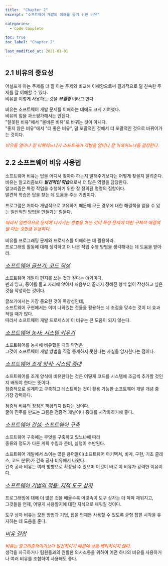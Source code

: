 ```yaml
---
title:  "Chapter 2"
excerpt: "소프트웨어 개발의 이해를 돕기 위한 비유"

categories:
  - Code Complete

toc: true
toc_label: "Chapter 2"

last_modified_at: 2021-01-01
---
```


## 2.1 비유의 중요성

어설프게 아는 주제를 더 잘 아는 주제와 비교해 이해함으로써 결과적으로 덜 친숙한 주제를 잘 이해할 수 있다.<br>
비유를 이렇게 사용하는 것을 ***모델링*** 이라고 한다.

비유는 소프트웨어 개발 문제를 이해하는 데에도 크게 기여했다.<br>
비유의 힘을 과소평가해서는 안된다.<br>
"잘못된 비유"에서 "올바른 비유"로 바뀌는 것이 아니다.<br>
"좋지 않은 비유"에서 "더 좋은 비유", 덜 포괄적인 것에서 더 포괄적인 것으로 바뀌어가는 것이다.<br>
<div style = "color: #FF4500;"><i>비유를 얼마나 잘 이해하느냐가 소프트웨어 개발을 얼마나 잘 이해하느냐를 결정한다.</i></div>

## 2.2 소프트웨어 비유 사용법

소프트웨어 비유는 답을 어디서 찾아야 하는지 말해주기보다는 어떻게 찾을지 알려준다.<br>
비유는 알고리즘보다 ***발견적인 학습***으로서 더 많은 역할을 담당한다.<br>
알고리즘은 특정 작업을 수행하기 위한 잘 정의된 명령의 집합이다.<br>
발견적 학습은 답을 찾는 데 도움을 주는 기법이다.

프로그램은 저마다 개념적으로 고유하기 때문에 모든 경우에 대한 해결책을 얻을 수 있는 일반적인 방법을 만들기는 힘들다.
<div style = "color: #FF4500;"><i>따라서 일반적으로 문제에 다가가는 방법을 아는 것이 특정 문제에 대한 구체적 해결책을 아는 것만큼 유용하다.</i></div><br>
비유를 프로그래밍 문제와 프로세스를 이해하는 데 활용하라.<br>
프로그래밍 활동에 대해 생각하고 더 나은 작업 수행 방법을 생각해내는 데 도움을 받아라. <br>

<p style = "font-size: 17px;"><u><i>소프트웨어 글쓰기: 코드 작성</i></u></p>
소프트웨어 개발이 편지를 쓰는 것과 같다는 얘기이다.<br>
펜과 잉크, 종이를 들고 자리에 앉아서 처음부터 끝까지 정해진 형식 없이 작성하고 싶은 것을 작성하는 것이다.

글쓰기에서는 가장 중요한 것이 독창성인데,<br>
소프트웨어 구현에서는 이미 나와있는 것들을 활용하는 데 초점을 맞추는 것이 더 효과적일 때가 많다.<br>
따라서 소프트웨어 개발 프로세스에 이 비유는 큰 도움이 되지 않는다.

<p style = "font-size: 17px;"><u><i>소프트웨어 농사: 시스템 키우기</i></u></p>
소프트웨어를 농사에 비유했을 때의 약점은<br>
그것이 소프트웨어 개발 방법을 직접 통제하지 못한다는 사실을 암시한다는 점이다.

<p style = "font-size: 17px"><u><i>소프트웨어 조개 양식: 시스템 증대</i></u></p>
소프트웨어를 조개 양식에 비유한다는 것은 어떻게 코드를 시스템에 조금씩 추가할 것인지 배워야 한다는 뜻이다.<br>
점증적으로 설계하고 구축하고 테스트하는 것이 활용 가능한 소프트웨어 개발 개념 중 가장 강력하다.

점증적 비유의 장점은 허황되지 않다는 것이다.<br>
굴이 진주를 만드는 그림은 점증적 개발이나 증대를 시각화하기에 좋다.

<p style = "font-size: 17px"><u><i>소프트웨어 건설: 소프트웨어 구축</i></u></p>
소프트웨어 구축에는 무엇을 구축하고 있느냐에 따라<br>
종류와 정도가 다른 계획 수립과 준비, 실행이 수반된다.

소프트웨어 개발에서 쓰이는 많은 용어들이(소프트웨어 아키텍쳐, 비계, 구현, 기초 클래스, 코드 분류)가 건축 공사 비유에서 나왔다.<br>
건축 공사 비유는 여러 방향으로 확장될 수 있으며 이것이 바로 이 비유가 강력한 이유이다.

<p style = "font-size: 17px"><u><i>소프트웨어 기법의 적용: 지적 도구 상자</i></u></p>
프로그래밍에 대해 더 많은 것을 배울수록 머릿속이 도구 상자는 더 꽉꽉 채워지고,<br>
그것들을 언제, 어떻게 사용할지에 대한 지식으로 채워질 것이다.

도구 상자 비유는 모든 방법과 기법, 팁을 언제든 사용할 수 있도록 균형 잡힌 시각을 유지하는 데 도움을 준다.

<p style = "font-size: 17px"><u><i>비유 결합</i></u></p>
<div style = "color: #FF4500;"><i>비유는 알고리즘적이기보다 발견적이기 때문에 상호 배타적이지 않다.</i></div>
생각을 자극하거나 팀원들과의 원활한 의사소통을 위하여 어떤 하나의 비유를 사용하거나 여러 비유를 조합하여 사용해도 좋다.
